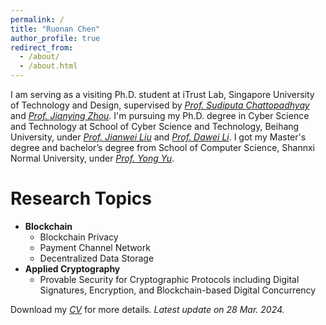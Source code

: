 ```yaml
---
permalink: /
title: "Ruonan Chen"
author_profile: true
redirect_from: 
  - /about/
  - /about.html
---
```


I am serving as a visiting Ph.D. student at iTrust Lab, Singapore University of Technology and Design, supervised by [_Prof. Sudiputa Chattopadhyay_](https://istd.sutd.edu.sg/people/faculty/sudipta-chattopadhyay) and [_Prof. Jianying Zhou_](https://istd.sutd.edu.sg/people/faculty/jianying-zhou). I'm pursuing my Ph.D. degree in Cyber Science and Technology at School of Cyber Science and Technology, Beihang University, under [_Prof. Jianwei Liu_](https://cst.buaa.edu.cn/info/1111/2775.htm) and [_Prof. Dawei Li_](https://cst.buaa.edu.cn/info/1112/3055.htm). I got my Master's degree and bachelor’s degree from School of Computer Science, Shannxi Normal University, under [_Prof. Yong Yu_](https://ccs.snnu.edu.cn/info/1016/2301.htm).

Research Topics
======
- **Blockchain**
  * Blockchain Privacy
  * Payment Channel Network
  * Decentralized Data Storage
- **Applied Cryptography**
  * Provable Security for Cryptographic Protocols including Digital Signatures, Encryption, and Blockchain-based Digital Concurrency
 
Download my [_CV_](CV_Ruonan.pdf) for more details.  _Latest update on 28 Mar. 2024._


